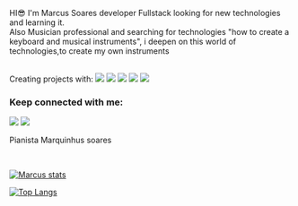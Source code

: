 HI😎 I'm Marcus Soares developer Fullstack looking for new technologies and learning it.
<br/>
Also Musician professional and searching for technologies "how to create a keyboard and musical instruments", i deepen on this world of technologies,to create my own instruments

<br/>
Creating projects with:

<img src="https://img.shields.io/badge/HTML-239120?style=for-the-badge&logo=html5&logoColor=white"/>
<img src= "https://img.shields.io/badge/CSS3-1572B6?style=for-the-badge&logo=css3&logoColor=white"/>
<img src= "https://img.shields.io/badge/JavaScript-F7DF1E?style=for-the-badge&logo=javascript&logoColor=black"/>
 <img src= "https://img.shields.io/badge/Node.js-43853D?style=for-the-badge&logo=node.js&logoColor=white"/>
<img src= "https://img.shields.io/badge/React-20232A?style=for-the-badge&logo=react&logoColor=61DAFB"/>

<br/>

### Keep connected with me:
<img src= "https://img.shields.io/badge/Instagram-E4405F?style=for-the-badge&logo=instagram&logoColor=white"/> <img src= "https://img.shields.io/badge/Facebook-1877F2?style=for-the-badge&logo=facebook&logoColor=white"/> 
<p>Pianista Marquinhus soares</p>
<br/>

[![Marcus stats](https://github-readme-stats.vercel.app/api?username=marcussoaresbatista)](https://github.com/anuraghazra/github-readme-stats)


[![Top Langs](https://github-readme-stats.vercel.app/api/top-langs/?username=marcussoaresbatista)](https://github.com/anuraghazra/github-readme-stats)
